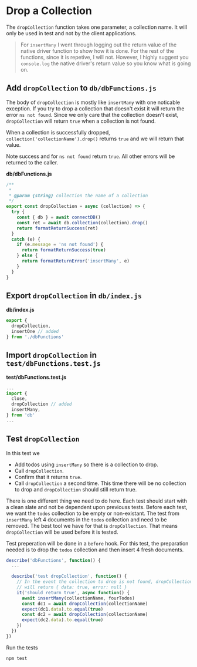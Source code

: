 # Drop a Collection

The `dropCollection` function takes one parameter, a collection name. It will only be used in test and not by the client applications. 

> For `insertMany` I went through logging out the return value of the native driver function to show how it is done. For the rest of the functions, since it is repetive, I will not. However, I highly suggest you `console.log` the native driver's return value so you know what is going on.

## Add `dropCollection` to `db/dbFunctions.js`

The body of `dropCollection` is mostly like `insertMany` with one noticable exception. If you try to drop a collection that doesn't exist it will return the error `ns not found`. Since we only care that the collection doesn't exist, `dropCollection` will return `true` when a collection is not found.

When a collection is successfully dropped, `collection('collectionName').drop()` returns `true` and we will return that value.

Note success and for `ns not found` return `true`. All other errors will be returned to the caller.


__db/dbFunctions.js__
```js
/**
 *
 * @param {string} collection the name of a collection
 */
export const dropCollection = async (collection) => {
  try {
    const { db } = await connectDB()
    const ret = await db.collection(collection).drop()
    return formatReturnSuccess(ret)
  }
  catch (e) {
    if (e.message = 'ns not found') {
      return formatReturnSuccess(true)
    } else {
      return formatReturnError('insertMany', e)
    }
  }
}
```

## Export `dropCollection` in `db/index.js`

__db/index.js__
```js
export { 
  dropCollection,
  insertOne // added
} from './dbFunctions'
```

## Import `dropCollection` in `test/dbFunctions.test.js`

__test/dbFunctions.test.js__
```js
...
import { 
  close,
  dropCollection // added
  insertMany,
} from 'db'
...
```

## Test `dropCollection`

In this test we
- Add todos using `insertMany` so there is a collection to drop.
- Call `dropCollection`.
- Confirm that it returns `true`.
- Call `dropCollection` a second time. This time there will be no collection to drop and `dropCollection` should still return true.

There is one different thing we need to do here. Each test should start with a clean slate and not be dependent upon previouss tests. Before each test, we want the `todos` collection to be empty or non-existant. The test from `insertMany` left 4 documents in the `todos` collection and need to be removed. The best tool we have for that is `dropCollection`. That means `dropCollection` will be used before it is tested.

Test preperation will be done in a `before` hook. For this test, the preparation needed is to drop the `todos` collection and then insert 4 fresh documents.

```js
describe('dbFunctions', function() {
  ... 

  describe('test dropCollection', function() {
    // In the event the collection to drop is not found, dropCollection()
    // will return { data: true, error: null }
    it('should return true', async function() {
      await insertMany(collectionName, fourTodos)
      const dc1 = await dropCollection(collectionName)
      expect(dc1.data).to.equal(true)
      const dc2 = await dropCollection(collectionName)
      expect(dc2.data).to.equal(true)
    })
  })
})  
```

Run the tests
```console
npm test
```